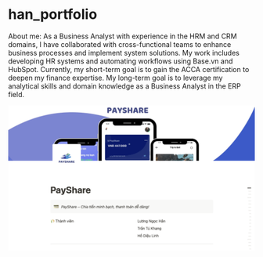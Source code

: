 # han_portfolio
About me:
As a Business Analyst with experience in the HRM and CRM domains, I have collaborated with cross-functional teams to enhance business processes and implement system solutions. My work includes developing HR systems and automating workflows using Base.vn and HubSpot. Currently, my short-term goal is to gain the ACCA certification to deepen my finance expertise. My long-term goal is to  leverage my analytical skills and domain knowledge as a Business Analyst in the ERP field.

![](https://github.com/hanln-work/han_portfolio/blob/main/images/Screenshot%202025-04-05%20at%2017.32.45.png)

